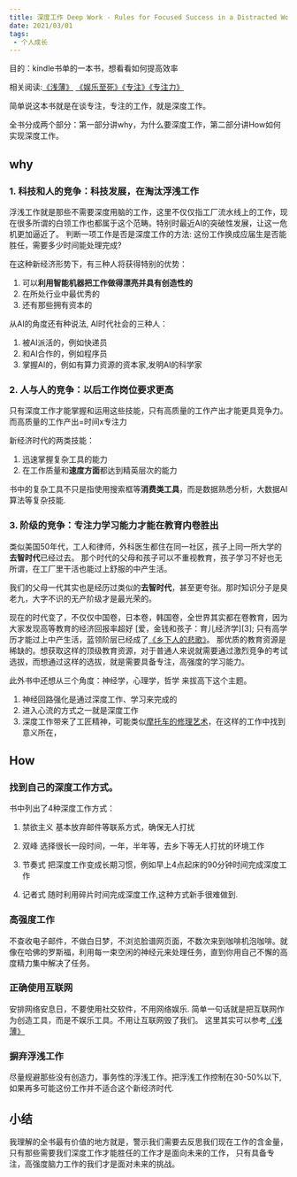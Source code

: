 ```yaml
---
title: 深度工作 Deep Work - Rules for Focused Success in a Distracted World
date: 2021/03/01
tags:
 - 个人成长
---
```


目的：kindle书单的一本书，想看看如何提高效率

相关阅读:[《浅薄》](../TheShallows/) [《娱乐至死》《专注》《专注力》]()

简单说这本书就是在谈专注，专注的工作，就是深度工作。

全书分成两个部分：第一部分讲why，为什么要深度工作，第二部分讲How如何实现深度工作。

<!-- more -->

## why
### 1. 科技和人的竞争：科技发展，在淘汰浮浅工作
浮浅工作就是那些不需要深度用脑的工作，这里不仅仅指工厂流水线上的工作，现在很多所谓的白领工作也都属于这个范畴。特别时最近AI的突破性发展，让这一危机更加逼近了。
判断一项工作是否是深度工作的方法: 这份工作换成应届生是否能胜任，需要多少时间能处理完成?

在这种新经济形势下，有三种人将获得特别的优势：
1. 可以**利用智能机器把工作做得漂亮并具有创造性的**
2. 在所处行业中最优秀的
3. 还有那些拥有资本的

从AI的角度还有种说法, AI时代社会的三种人：
1. 被AI派活的，例如快递员
2. 和AI合作的，例如程序员
3. 掌握AI的，例如有算力资源的资本家,发明AI的科学家


### 2. 人与人的竞争：以后工作岗位要求更高
只有深度工作才能掌握和运用这些技能，只有高质量的工作产出才能更具竞争力。 而高质量的工作产出=时间x专注力

新经济时代的两类技能：
1. 迅速掌握复杂工具的能力
2. 在工作质量和**速度方面**都达到精英层次的能力

书中的复杂工具不只是指使用搜索框等**消费类工具**，而是数据熟悉分析，大数据AI算法等复杂技能.

### 3. 阶级的竞争：专注力学习能力才能在教育内卷胜出
类似美国50年代，工人和律师，外科医生都住在同一社区，孩子上同一所大学的**去智时代**已经过去。 那个时代的父母和孩子可以不重视教育，孩子学习不好也无所谓，在工厂里干活也能过上舒服的中产生活。

我们的父母一代其实也是经历过类似的**去智时代**，甚至更夸张。那时知识分子是臭老九，大字不识的无产阶级才是最光荣的。

现在的时代变了，不仅仅中国卷，日本卷，韩国卷，全世界其实都在卷教育，因为大家发现高等教育的经济回报率超好 [爱，金钱和孩子：育儿经济学][3]; 只有高学历才能过上中产生活，蓝领阶层已经成了[《乡下人的悲歌》]()。
那优质的教育资源是稀缺的。想获取这样的顶级教育资源，对于普通人来说就需要通过激烈竞争的考试选拔，而想通过这样的选拔，就是需要具备专注，高强度的学习能力。

此外书中还想从三个角度：神经学，心理学，哲学 来拔高下这个主题。
1. 神经回路强化是通过深度工作、学习来完成的
2. 进入心流的方式之一就是深度工作
3. 深度工作带来了工匠精神，可能类似[摩托车的修理艺术]()，在这样的工作中找到意义所在，


## How
### 找到自己的深度工作方式。
书中列出了4种深度工作方式：
1. 禁欲主义
基本放弃邮件等联系方式，确保无人打扰

2. 双峰
选择很长一段时间，一年，半年等，去乡下等无人打扰的环境工作

3. 节奏式 
把深度工作变成长期习惯，例如早上4点起床的90分钟时间完成深度工作

4. 记者式
随时利用碎片时间完成深度工作,这种方式新手很难做到.

### 高强度工作
不查收电子邮件，不做白日梦，不浏览脸谱网页面，不数次来到咖啡机泡咖啡。就像在哈佛的罗斯福，利用每一束空闲的神经元来处理任务，直到你用自己不懈的高度精力集中解决了任务。

### 正确使用互联网
安排网络安息日，不要使用社交软件，不用网络娱乐.
简单一句话就是把互联网作为创造工具，而是不娱乐工具。不用让互联网毁了我们。
这里其实可以参考[《浅薄》](../TheShallows/)

### 摒弃浮浅工作
尽量规避那些没有创造力，事务性的浮浅工作。把浮浅工作控制在30-50%以下, 如果再多可能这份工作并不适合这个新经济时代.


## 小结
我理解的全书最有价值的地方就是，警示我们需要去反思我们现在工作的含金量，只有那些需要我们深度工作才能胜任的工作才是面向未来的工作， 只有具备专注，高强度脑力工作的我们才是面对未来的挑战。
